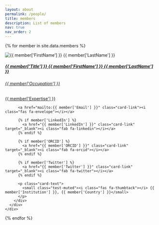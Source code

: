```yaml
---
layout: about
permalink: /people/
title: members
description: List of members
nav: true
nav_order: 2
---
```


{% for member in site.data.members %}
  <div class="card hoverable">
    <div class="row no-gutters">
      <div class="col-sm-4 col-md-3">
        <img src="{{site.baseurl}}/assets/img/members/female-person.jpg" class="card-img img-fluid" alt="{{ member['FirstName'] }} {{ member['LastName'] }}" />
      </div>
      <div class="team col-sm-8 col-md-9">
        <div class="card-body">
          <a href="/members/{{ member['LastName'] | slugify }}">
            <h5 class="card-title">{{ member['Title'] }} {{ member['FirstName'] }} {{ member['LastName'] }}</h5>
            <h6 class="card-subtitle mb-2 text-muted">{{ member['Occupation'] }}</h6>
            <p class="card-text">{{ member['Expertise'] }}</p>
          </a>

          <a href="mailto:{{ member['Email'] }}" class="card-link"><i class="fas fa-envelope"></i></a>

          {% if member['LinkedIn'] %}
            <a href="{{ member['LinkedIn'] }}" class="card-link" target="_blank"><i class="fab fa-linkedin"></i></a>
          {% endif %}

          {% if member['ORCID'] %}
            <a href="{{ member['ORCID'] }}" class="card-link" target="_blank"><i class="fab fa-orcid"></i></a>
          {% endif %}

          {% if member['Twitter'] %}
            <a href="{{ member['Twitter'] }}" class="card-link" target="_blank"><i class="fab fa-twitter"></i></a>
          {% endif %}

          <p class="card-text">
            <small class="test-muted"><i class="fas fa-thumbtack"></i> {{ member['Institution'] }}, {{ member['Country'] }}</small>
          </p>
        </div>
      </div>
    </div>
  </div>
{% endfor %}

